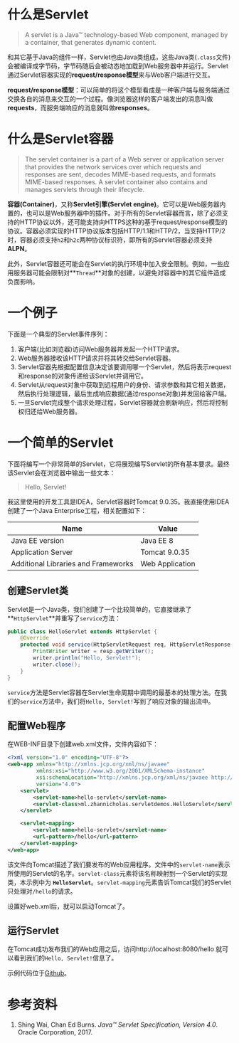 # 什么是Servlet
> A servlet is a Java™ technology-based Web component, managed by a container, that generates dynamic content.

和其它基于Java的组件一样，Servlet也由Java类组成，这些Java类(`.class`文件)会被编译成字节码，字节码随后会被动态地加载到Web服务器中并运行。Servlet通过Servlet容器实现的**request/response模型**来与Web客户端进行交互。

**request/response模型**：可以简单的将这个模型看成是一种客户端与服务端通过交换各自的消息来交互的一个过程。像浏览器这样的客户端发出的消息叫做**requests**，而服务端响应的消息就叫做**responses**。

# 什么是Servlet容器
> The servlet container is a part of a Web server or application server that provides the network services over which requests and responses are sent, decodes MIME-based requests, and formats MIME-based responses. A servlet container also contains and manages servlets through their lifecycle.

**容器(Container)**，又称**Servlet引擎(Servlet engine)**。它可以是Web服务器内置的，也可以是Web服务器中的插件。对于所有的Servlet容器而言，除了必须支持的HTTP协议以外，还可能支持向HTTPS这种的基于request/response模型的协议。容器必须实现的HTTP协议版本包括HTTP/1.1和HTTP/2，当支持HTTP/2时，容器必须支持`h2`和`h2c`两种协议标识符，即所有的Servlet容器必须支持**ALPN**。

此外，Servlet容器还可能会在Servlet的执行环境中加入安全限制。例如，一些应用服务器可能会限制对**`Thread`**对象的创建，以避免对容器中的其它组件造成负面影响。

# 一个例子
下面是一个典型的Servlet事件序列：
1. 客户端(比如浏览器)访问Web服务器并发起一个HTTP请求。
2. Web服务器接收该HTTP请求并将其转交给Servlet容器。
3. Servlet容器先根据配置信息决定该要调用哪一个Servlet，然后将表示request和response的对象传递给该Servlet并调用它。
4. Servlet从request对象中获取到远程用户的身份、请求参数和其它相关数据，然后执行处理逻辑，最后生成响应数据(通过response对象)并发回给客户端。
5. 一旦Servlet完成整个请求处理过程，Servlet容器就会刷新响应，然后将控制权归还给Web服务器。

# 一个简单的Servlet
下面将编写一个非常简单的Servlet，它将展现编写Servlet的所有基本要求。最终该Servlet会在浏览器中输出一些文本：
> Hello, Servlet!

我这里使用的开发工具是IDEA，Servlet容器时Tomcat 9.0.35。我直接使用IDEA创建了一个Java Enterprise工程，相关配置如下：

| Name                                | Value           |
| ----------------------------------- | --------------- |
| Java EE version                     | Java EE 8       |
| Application Server                  | Tomcat 9.0.35   |
| Additional Libraries and Frameworks | Web Application |

## 创建Servlet类
Servlet是一个Java类，我们创建了一个比较简单的，它直接继承了 **`HttpServlet`**并重写了`service`方法：
```Java
public class HelloServlet extends HttpServlet {
    @Override
    protected void service(HttpServletRequest req, HttpServletResponse resp) throws ServletException, IOException {
        PrintWriter writer = resp.getWriter();
        writer.println("Hello, Servlet!");
        writer.close();
    }
}
```
`service`方法是Servlet容器在Servlet生命周期中调用的最基本的处理方法。在我们的`service`方法中，我们将`Hello, Servlet!`写到了响应对象的输出流中。

## 配置Web程序
在WEB-INF目录下创建web.xml文件，文件内容如下：
```xml
<?xml version="1.0" encoding="UTF-8"?>
<web-app xmlns="http://xmlns.jcp.org/xml/ns/javaee"
         xmlns:xsi="http://www.w3.org/2001/XMLSchema-instance"
         xsi:schemaLocation="http://xmlns.jcp.org/xml/ns/javaee http://xmlns.jcp.org/xml/ns/javaee/web-app_4_0.xsd"
         version="4.0">
    <servlet>
        <servlet-name>hello-servlet</servlet-name>
        <servlet-class>ml.zhannicholas.servletdemos.HelloServlet</servlet-class>
    </servlet>

    <servlet-mapping>
        <servlet-name>hello-servlet</servlet-name>
        <url-pattern>/hello</url-pattern>
    </servlet-mapping>
</web-app>
```
该文件向Tomcat描述了我们要发布的Web应用程序。文件中的`servlet-name`表示所使用的Servlet的名字。`servlet-class`元素将该名称映射到一个Servlet的实现类，本示例中为 **`HelloServlet`**。`servlet-mapping`元素告诉Tomcat我们的Servlet只处理对`/hello`的请求。

设置好web.xml后，就可以启动Tomcat了。

## 运行Servlet
在Tomcat成功发布我们的Web应用之后，访问http://localhost:8080/hello 就可以看到我们的`Hello, Servlet!`信息了。

示例代码位于[Github](https://github.com/zhannicholas/java-demos/tree/master/jakarta-ee/servlet-demos)。

# 参考资料
1. Shing Wai, Chan Ed Burns. <i>Java™ Servlet Specification, Version 4.0</i>. Oracle Corporation, 2017.
